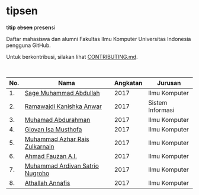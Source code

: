 # tipsen

ti**tip** ~~ab**sen**~~ pre**sen**si

Daftar mahasiswa dan alumni Fakultas Ilmu Komputer Universitas Indonesia pengguna GitHub.

Untuk berkontribusi, silakan lihat [CONTRIBUTING.md][contributing.md].

<br>

| No. | Nama                                      | Angkatan | Jurusan          |
| --- | ----------------------------------------- | -------- | ---------------- |
| 1.  | [Sage Muhammad Abdullah][laymonage]       | 2017     | Ilmu Komputer    |
| 2.  | [Ramawajdi Kanishka Anwar][ramawajdika]   | 2017     | Sistem Informasi |
| 3.  | [Muhamad Abdurahman][aabccd021]           | 2017     | Ilmu Komputer    |
| 4.  | [Giovan Isa Musthofa][giovanism]          | 2017     | Ilmu Komputer    |
| 5.  | [Muhammad Azhar Rais Zulkarnain][azharaiz]| 2017     | Ilmu Komputer    | 
| 6.  | [Ahmad Fauzan A.I.][ahmad-fauzan458]      | 2017     | Ilmu Komputer    | 
| 7.  | [Muhammad Ardivan Satrio Nugroho][nuga99] | 2017     | Ilmu Komputer    |
| 8.  | [Athallah Annafis][annafis1]              | 2017     | Ilmu Komputer    | 

[contributing.md]: CONTRIBUTING.md
[laymonage]: https://github.com/laymonage
[ramawajdika]: https://github.com/ramawajdika
[aabccd021]: https://github.com/aabccd021
[giovanism]: https://github.com/giovanism
[azharaiz]: https://github.com/azharaiz
[ahmad-fauzan458]: https://github.com/ahmad-fauzan458
[nuga99]: https://github.com/nuga99
[annafis1]: https://github.com/annafis1
